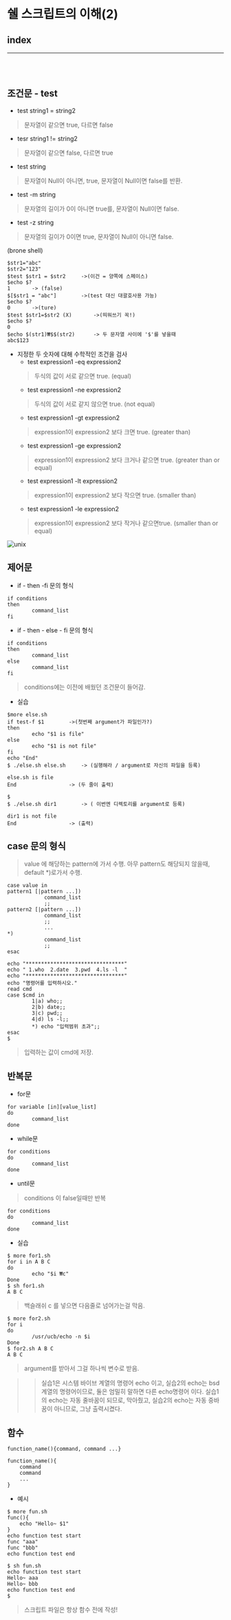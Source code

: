 # 쉘 스크립트의 이해(2)

## index


---

<br>
<br>



## 조건문 - test

* test string1 = string2
> 문자열이 같으면 true, 다르면 false
* tesr string1 != string2
> 문자열이 같으면 false, 다르면 true
* test string
> 문자열이 Null이 아니면, true, 문자열이 Null이면 false를 반환.
* test -m string 
> 문자열의 길이가 0이 아니면 true를, 문자열이 Null이면 false.
* test -z string
> 문자열의 길이가 0이면 true, 문자열이 Null이 아니면 false.


(brone shell)
```shell
$str1="abc"
$str2="123"
$test $str1 = $str2     ->(이건 = 양쪽에 스페이스)
$echo $?
1       -> (false)
$[$str1 = "abc"]        ->(test 대신 대괄호사용 가능)
$echo $?
0       ->(ture)
$test $str1=$str2 (X)       ->(띄워쓰기 꼭!)
$echo $?
0
$echo $(str1)₩$$(str2)      -> 두 문자열 사이에 '$'를 넣을때
abc$123
```

* 지정한 두 숫자에 대해 수학적인 조건을 검사
    - test expression1 -eq expression2
    > 두식의 값이 서로 같으면 true. (equal)
    - test expression1 -ne expression2
    > 두식의 값이 서로 같지 않으면 true. (not equal)
    - test expression1 -gt expression2
    > expression1이 expression2 보다 크면 true. (greater than)
    - test expression1 -ge expression2
    > expression1이 expression2 보다 크거나 같으면 true. (greater than or equal)
    - test expression1 -lt expression2
    > expression1이 expression2 보다 작으면 true. (smaller than)
    - test expression1 -le expression2
    > expression1이 expression2 보다 작거나  같으면true. (smaller than or equal)

![unix](/Image/unix/u3.PNG)


##  제어문

* if - then -fi 문의 형식
```shell
if conditions    
then
        command_list
fi
```

* if - then - else - fi 문의 형식
```shell
if conditions    
then
        command_list
else 
        command_list
fi
```

> conditions에는 이전에 배웠던 조건문이 들어감.

* 실습

```shell
$more else.sh
if test-f $1        ->(첫번째 argument가 파일인가?)
then
        echo "$1 is file"
else
        echo "$1 is not file"
fi
echo "End"
$ ./else.sh else.sh     -> (실행해라 / argument로 자신의 파일을 등록)

else.sh is file
End                 -> (두 줄이 출력)

$
$ ./else.sh dir1        -> ( 이번엔 디렉토리를 argument로 등록)

dir1 is not file
End                 -> (출력)
```

## case 문의 형식

> value 에 해당하는 pattern에 가서 수행.
> 아무 pattern도 해당되지 않을때, default *)로가서 수행.

```shell
case value in
pattern1 [|pattern ...])
            command_list
            ;;
pattern2 [|pattern ...])
            command_list
            ;;
            ...
*)
            command_list
            ;;
esac
```

```shell
echo "********************************"
echo " 1.who  2.date  3.pwd  4.ls -l  "
echo "********************************"
echo "명령어를 입력하시오."
read cmd
case $cmd in
        1|a) who;;
        2|b) date;;
        3|c) pwd;;
        4|d) ls -l;;
        *) echo "입력범위 초과";;
esac
$
```
> 입력하는 값이 cmd에 저장.

## 반복문

* for문
```shell
for variable [in][value_list]
do
        command_list
done
```

* while문
```shell
for conditions
do
        command_list
done
```

* until문
> conditions 이 false일때만 반복
```shell
for conditions
do
        command_list
done
```

* 실습
```shell
$ more for1.sh
for i in A B C
do
        echo "$i ₩c"
Done
$ sh for1.sh
A B C
```
> 백슬래쉬 c 를 넣으면 다음줄로 넘어가는걸 막음.

```shell
$ more for2.sh
for i 
do
        /usr/ucb/echo -n $i
Done
$ for2.sh A B C
A B C
```
> argument를 받아서 그걸 하나씩 변수로 받음.


>> 실습1은 시스템 바이브 계열의 명령어 echo 이고, 실습2의 echo는 bsd계열의 명령어이므로, 둘은 엄밀히 말하면 다른 echo명령어 이다.
>> 실습1의 echo는 자동 줄바꿈이 되므로, 막아줬고, 실습2의 echo는 자동 중바꿈이 아니므로, 그냥 출력시켰다.

## 함수

```shell
function_name(){command, command ...}

function_name(){
    command
    command
    ...
}
```
* 예시
```shell
$ more fun.sh
func(){
    echo "Hello~ $1"
}
echo function test start
func "aaa"
func "bbb"
echo function test end

$ sh fun.sh
echo function test start
Hello~ aaa
Hello~ bbb
echo function test end
$
```

> 스크립트 파일은 항상 함수 전에 작성!

























